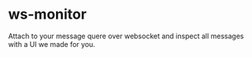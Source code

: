 # ws-monitor
Attach to your message quere over websocket and inspect all messages with a UI we made for you.
